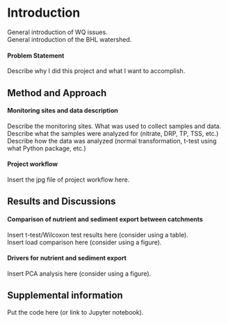 # Introduction
General introduction of WQ issues. <br>
General introduction of the BHL watershed.

#### Problem Statement
Describe why I did this project and what I want to accomplish.



## Method and Approach
#### Monitoring sites and data description
Describe the monitoring sites. What was used to collect samples and data. <br>
Describe what the samples were analyzed for (nitrate, DRP, TP, TSS, etc.) <br>
Describe how the data was analyzed (normal transformation, t-test using what Python package, etc.) <br>

#### Project workflow
Insert the jpg file of project workflow here.



## Results and Discussions
#### Comparison of nutrient and sediment export between catchments
Insert t-test/Wilcoxon test results here (consider using a table). <br>
Insert load comparison here (consider using a figure). <br>

#### Drivers for nutrient and sediment export
Insert PCA analysis here (consider using a figure). <br>


## Supplemental information
Put the code here (or link to Jupyter notebook). 

